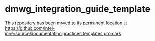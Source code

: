 # dmwg_integration_guide_template
This repository has been moved to its permanent location at https://github.com/intel-innersource/documentation.practices.templates.promark
